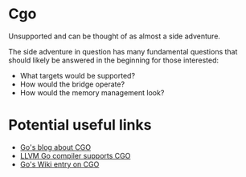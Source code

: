 # Cgo

Unsupported and can be thought of as almost a side adventure.

The side adventure in question has many fundamental questions that should likely be answered in the beginning for those interested:
- What targets would be supported?
- How would the bridge operate?
- How would the memory management look?

# Potential useful links
- [Go's blog about CGO](https://go.dev/blog/cgo)
- [LLVM Go compiler supports CGO](https://github.com/tinygo-org/tinygo)
- [Go's Wiki entry on CGO](https://go.dev/wiki/cgo)